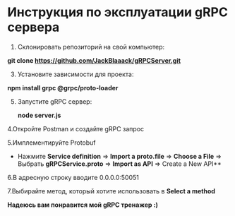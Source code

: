 # Инструкция по эксплуатации gRPC сервера

1. Склонировать репозиторий на свой компьютер:


  **git clone https://github.com/JackBlaaack/gRPCServer.git**


3. Установите зависимости для проекта:

   
  **npm install grpc @grpc/proto-loader**


5. Запустите gRPC сервер:

   
   **node server.js**


4.Откройте Postman и создайте gRPC запрос


5.Имплементируйте Protobuf


- Нажмите **Service definition** => **Import a proto.file** => **Choose a File** => Выбрать **gRPCService.proto** => **Import as API** => Create a New API**


6.В адресную строку вводите 0.0.0.0:50051


7.Выбирайте метод, который хотите использовать в **Select a method**


**Надеюсь вам понравится мой gRPC тренажер :)**
